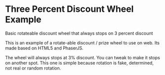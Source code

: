 # Three Percent Discount Wheel Example
 Basic rotateable discount wheel that always stops on 3 percent discount

This is an example of a rotate-able discount / prize wheel to use on web. Its made based on HTML5 and PhaserJS.

The wheel will always stops at 3% discount. You can tweak to make it stops on another spot. This one is simple because rotation is fake, determined, not real or random rotation.
